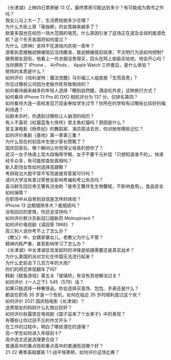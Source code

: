 《长津湖》上映四日票房破 13 亿，最终票房可能达到多少？有可能成为救市之作吗？  
我女儿马上大一了，生活费给她多少合理？  
为什么大街上穿「瑜伽裤」的女孩越来越多了？  
欧美多国也在经历一场大范围的电荒，什么原因引发了这场正在波及全球的能源危机？这个冬天各国将如何度过？  
为什么《原神》坚持不在游戏内庆祝一周年？  
游客执意接触幼狮被阻后当场撒泼，致幼狮展提前结束，不文明行为该如何控制?  
跟男朋友逛街，他看上一件衣服没舍得买，回头在网上偷偷买给他，他会开心吗？  
当你拥有了 iPhone 、 AirPods 、 Apple Watch 三件套后，是什么体验？  
矩阵的本质是什么？  
如何评价《哈利波特：魔法觉醒》马尔福三人组皮肤「生而高贵」?  
你见过哪些公司因为老板作死导致倒闭的？  
如何看待越来越多的年轻人选择「睡到自然醒，酒店吃外卖」这种旅行方式？  
如何看待 iPhone 13  Pro 的 DXO 相机评分为 137 分，仅排名第四？  
如何看待大连一高校发百万现金券给学生过节？你所在的学校有过哪些比较好的福利待遇？  
玩剧本杀时，你遇到过哪些让人崩溃的经历？  
有人不喜欢《虹猫蓝兔七侠传》里主角虹猫吗？原因是什么？  
曾主演电影《杨贵妃》的舞蹈家、演员周洁去世，你对她有哪些记忆？  
如何评价美剧《基地》第一季第三集？  
为什么现在的初高中生很少穿长筒靴了？  
国庆回家后，哪个瞬间让你觉得父母真的想你了？  
武汉一女子快递上现大段侮辱字眼，女子不要千元补偿「只想知道谁干的」，快递经手众多，有可能核查到真相吗？  
新入职场女性如何选择高跟鞋？  
考研政治大题平常不写而直接背答案可行吗？  
请问大学没有拿过荣誉会影响考编和考公务员吗？  
盒马鲜生回应帝王蟹有活虫称「是帝王蟹伴生生物蟹蛭，不影响食用」，食品安全如何保障？  
在职场中从自卑到自信是怎样的体验？  
iPhone 13 边框缝隙多大？能插纸吗？  
没有回应的爱情，你还会坚持吗？  
如何评价默沙东新冠口服新药 Molnupiravir？  
如何评价电视剧《请回答 1988》？  
高三别人说你考不上了怎么办？  
《教父》中，女婿家暴女儿，老教父为什么不管？  
精神内耗严重，甚至影响学习了怎么办？  
《长津湖》中长津湖总攻发起时的冲锋是拍摄需要还是真实战术？  
为什么美国的派对文化在中国无法流行起来？  
为什么史前会下几百万年的大雨?  
你们的网恋奔现翻车了吗?  
韩剧《鱿鱼游戏》第五关「玻璃桥」有没有其他解法过关？  
如何评价《一人之下》545（579）话？  
如果只能选择一种奢侈品，你会选择买首饰、包包、手表还是什么？  
都说在职场 35 岁是一个危机，如何在临近 35 岁时顺利度过这个坎？  
如何评价 2021 国庆档电影《长津湖》？  
送男朋友的妈妈什么礼物比较好？  
如何评价赵露思在电视剧《国子监来了个女弟子》中的表现？  
有哪些让你过目不忘的作文开头？  
在工作的过程中，明白了哪些潜在的道理？  
高一学生如何进入年级前十?  
高中选文还是选理更合适？  
普通高中的重点班和重点高中的普通班选哪个好？  
21-22 赛季英超曼联 1:1 战平埃弗顿，如何评价这场比赛？  
